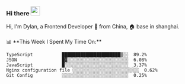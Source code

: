 ### Hi there <img src="https://media.giphy.com/media/hvRJCLFzcasrR4ia7z/giphy.gif" width="25px">

<!-- ![visitors](https://visitor-badge.glitch.me/badge?page_id=dislfyer.dislfyer) --!>

Hi, I'm Dylan, a Frontend Developer 🚀 from China, 🏠 base in shanghai.
<br/>
<br/>

📊 **This Week I Spent My Time On:**


<!--START_SECTION:waka-->

```text
TypeScript           ██████████████████████▒░░  89.2%
JSON                 █▓░░░░░░░░░░░░░░░░░░░░░░░  6.08%
JavaScript           █░░░░░░░░░░░░░░░░░░░░░░░░  3.37%
Nginx configuration file ░░░░░░░░░░░░░░░░░░░░░░░░░  0.62%
Git Config           ░░░░░░░░░░░░░░░░░░░░░░░░░  0.25%
```

<!--END_SECTION:waka-->

<!--
**About Me:**
 -->
